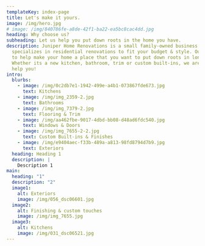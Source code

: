 ```yaml
---
templateKey: index-page
title: Let's make it yours.
image: /img/hero.jpg
# image: /img/840786fe-a8de-42f1-ba22-ea5bc8cac4dd.jpg
heading: Why choose us?
subheading: Let us help you put down roots in the home you have.
description: Juniper Home Renovations is a small family-owned business that
  specializes in residential renovations to fit your budget & style. Our goal is
  to help make your home a place that you want to put down roots in long-term.
  Whether its a new kitchen, bathroom, trim or custom built-ins, we are ready to
  help you!
intro:
  blurbs:
    - image: /img/0c2db7e1-1942-499e-a4b1-073867fde673.jpg
      text: Kitchens
    - image: /img/img_2359-2.jpg
      text: Bathrooms
    - image: /img/img_7379-2.jpg
      text: Flooring & Trim
    - image: /img/aa462fbe-9017-4dbd-bb08-d48ad6fdc540.jpg
      text: Windows & Doors
    - image: /img/img_7655-2-2.jpg
      text: Custom Built-ins & Finishes
    - image: /img/e9404aec-f33b-489a-a813-98fd8794d7b9.jpg
      text: Exteriors
  heading: Heading 1
  description: |
    Description 1
main:
  heading: "1"
  description: "2"
  image1:
    alt: Exteriors
    image: /img/056_dsc06601.jpg
  image2:
    alt: Finishing & custom touches
    image: /img/img_7655.jpg
  image3:
    alt: Kitchens
    image: /img/031_dsc06521.jpg
---
```

